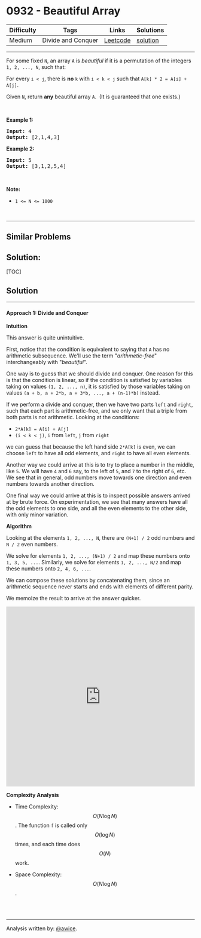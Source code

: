 # 0932 - Beautiful Array

Difficulty  | Tags | Links | Solutions
----------- | ---- | ----- | -----
Medium | Divide and Conquer | [Leetcode](https://leetcode.com/problems/beautiful-array) | [solution](https://leetcode.com/problems/beautiful-array/solution/)


-----------

<p>For some fixed <code>N</code>, an array <code>A</code> is <em>beautiful</em> if it is a permutation of the integers <code>1, 2, ..., N</code>, such that:</p>

<p>For every <code>i &lt; j</code>, there is <strong>no</strong>&nbsp;<code>k</code> with <code>i &lt; k &lt; j</code>&nbsp;such that <code>A[k] * 2 = A[i] + A[j]</code>.</p>

<p>Given <code>N</code>, return <strong>any</strong> beautiful array <code>A</code>.&nbsp; (It is guaranteed that one exists.)</p>

<p>&nbsp;</p>

<p><strong>Example 1:</strong></p>

<pre>
<strong>Input: </strong><span id="example-input-1-1">4</span>
<strong>Output: </strong><span id="example-output-1">[2,1,4,3]</span>
</pre>

<div>
<p><strong>Example 2:</strong></p>

<pre>
<strong>Input: </strong><span id="example-input-2-1">5</span>
<strong>Output: </strong><span>[3,1,2,5,4]</span></pre>

<p>&nbsp;</p>
</div>

<p><strong>Note:</strong></p>

<ul>
	<li><code>1 &lt;= N &lt;= 1000</code></li>
</ul>

<div>
<div>&nbsp;</div>
</div>

-----------


## Similar Problems




## Solution:

[TOC]

## Solution
---

#### Approach 1: Divide and Conquer

**Intuition**

This answer is quite unintuitive.

First, notice that the condition is equivalent to saying that `A` has no arithmetic subsequence.  We'll use the term "*arithmetic-free*" interchangeably with "*beautiful*".

One way is to guess that we should divide and conquer.  One reason for this is that the condition is linear, so if the condition is satisfied by variables taking on values `(1, 2, ..., n)`, it is satisfied by those variables taking on values `(a + b, a + 2*b, a + 3*b, ..., a + (n-1)*b)` instead.

If we perform a divide and conquer, then we have two parts `left` and `right`, such that each part is arithmetic-free, and we only want that a triple from both parts is not arithmetic.  Looking at the conditions:

* `2*A[k] = A[i] + A[j]`
* `(i < k < j)`, `i` from `left`, `j` from `right`

we can guess that because the left hand side `2*A[k]` is even, we can choose `left` to have all odd elements, and `right` to have all even elements.

Another way we could arrive at this is to try to place a number in the middle, like `5`.  We will have `4` and `6` say, to the left of `5`, and `7` to the right of `6`, etc.  We see that in general, odd numbers move towards one direction and even numbers towards another direction.

One final way we could arrive at this is to inspect possible answers arrived at by brute force.  On experimentation, we see that many answers have all the odd elements to one side, and all the even elements to the other side, with only minor variation.

**Algorithm**

Looking at the elements `1, 2, ..., N`, there are `(N+1) / 2` odd numbers and `N / 2` even numbers.

We solve for elements `1, 2, ..., (N+1) / 2` and map these numbers onto `1, 3, 5, ...`.  Similarly, we solve for elements `1, 2, ..., N/2` and map these numbers onto `2, 4, 6, ...`.

We can compose these solutions by concatenating them, since an arithmetic sequence never starts and ends with elements of different parity.

We memoize the result to arrive at the answer quicker.

<iframe src="https://leetcode.com/playground/3NT7Bgm6/shared" frameBorder="0" width="100%" height="480" name="3NT7Bgm6"></iframe>

**Complexity Analysis**

* Time Complexity:  $$O(N \log N)$$.  The function `f` is called only $$O(\log N)$$ times, and each time does $$O(N)$$ work.

* Space Complexity:  $$O(N \log N)$$.
<br />
<br />


---


Analysis written by: [@awice](https://leetcode.com/awice).

